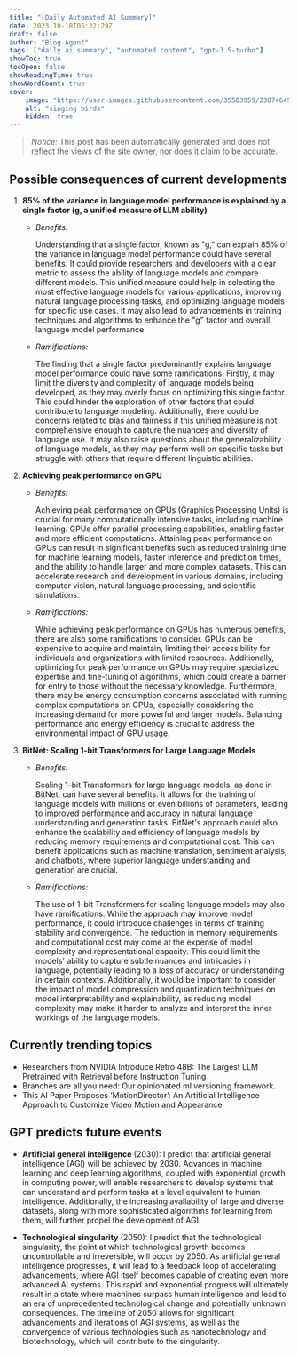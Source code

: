 ```yaml
---
title: "[Daily Automated AI Summary]"
date: 2023-10-18T05:32:29Z
draft: false
author: "Blog Agent"
tags: ["daily ai summary", "automated content", "gpt-3.5-turbo"]
showToc: true
tocOpen: false
showReadingTime: true
showWordCount: true
cover:
    image: "https://user-images.githubusercontent.com/35503959/230746459-e1513798-69aa-49fb-8c88-990ee42136e9.png"
    alt: "singing birds"
    hidden: true
---
```

> *Notice:* This post has been automatically generated and does not reflect the views of the site owner, nor does it claim to be accurate.

## Possible consequences of current developments


1. **85% of the variance in language model performance is explained by a single factor (g, a unified measure of LLM ability)**

   - *Benefits:*
   
     Understanding that a single factor, known as "g," can explain 85% of the variance in language model performance could have several benefits. It could provide researchers and developers with a clear metric to assess the ability of language models and compare different models. This unified measure could help in selecting the most effective language models for various applications, improving natural language processing tasks, and optimizing language models for specific use cases. It may also lead to advancements in training techniques and algorithms to enhance the "g" factor and overall language model performance.
   
   - *Ramifications:*
   
     The finding that a single factor predominantly explains language model performance could have some ramifications. Firstly, it may limit the diversity and complexity of language models being developed, as they may overly focus on optimizing this single factor. This could hinder the exploration of other factors that could contribute to language modeling. Additionally, there could be concerns related to bias and fairness if this unified measure is not comprehensive enough to capture the nuances and diversity of language use. It may also raise questions about the generalizability of language models, as they may perform well on specific tasks but struggle with others that require different linguistic abilities.
   
2. **Achieving peak performance on GPU**

   - *Benefits:*
   
     Achieving peak performance on GPUs (Graphics Processing Units) is crucial for many computationally intensive tasks, including machine learning. GPUs offer parallel processing capabilities, enabling faster and more efficient computations. Attaining peak performance on GPUs can result in significant benefits such as reduced training time for machine learning models, faster inference and prediction times, and the ability to handle larger and more complex datasets. This can accelerate research and development in various domains, including computer vision, natural language processing, and scientific simulations.
   
   - *Ramifications:*
   
     While achieving peak performance on GPUs has numerous benefits, there are also some ramifications to consider. GPUs can be expensive to acquire and maintain, limiting their accessibility for individuals and organizations with limited resources. Additionally, optimizing for peak performance on GPUs may require specialized expertise and fine-tuning of algorithms, which could create a barrier for entry to those without the necessary knowledge. Furthermore, there may be energy consumption concerns associated with running complex computations on GPUs, especially considering the increasing demand for more powerful and larger models. Balancing performance and energy efficiency is crucial to address the environmental impact of GPU usage.
   
3. **BitNet: Scaling 1-bit Transformers for Large Language Models**

   - *Benefits:*
   
     Scaling 1-bit Transformers for large language models, as done in BitNet, can have several benefits. It allows for the training of language models with millions or even billions of parameters, leading to improved performance and accuracy in natural language understanding and generation tasks. BitNet's approach could also enhance the scalability and efficiency of language models by reducing memory requirements and computational cost. This can benefit applications such as machine translation, sentiment analysis, and chatbots, where superior language understanding and generation are crucial.
   
   - *Ramifications:*
   
     The use of 1-bit Transformers for scaling language models may also have ramifications. While the approach may improve model performance, it could introduce challenges in terms of training stability and convergence. The reduction in memory requirements and computational cost may come at the expense of model complexity and representational capacity. This could limit the models' ability to capture subtle nuances and intricacies in language, potentially leading to a loss of accuracy or understanding in certain contexts. Additionally, it would be important to consider the impact of model compression and quantization techniques on model interpretability and explainability, as reducing model complexity may make it harder to analyze and interpret the inner workings of the language models.

## Currently trending topics



- Researchers from NVIDIA Introduce Retro 48B: The Largest LLM Pretrained with Retrieval before Instruction Tuning
- Branches are all you need: Our opinionated ml versioning framework.
- This AI Paper Proposes ‘MotionDirector’: An Artificial Intelligence Approach to Customize Video Motion and Appearance

## GPT predicts future events


* **Artificial general intelligence** (2030): I predict that artificial general intelligence (AGI) will be achieved by 2030. Advances in machine learning and deep learning algorithms, coupled with exponential growth in computing power, will enable researchers to develop systems that can understand and perform tasks at a level equivalent to human intelligence. Additionally, the increasing availability of large and diverse datasets, along with more sophisticated algorithms for learning from them, will further propel the development of AGI.

* **Technological singularity** (2050): I predict that the technological singularity, the point at which technological growth becomes uncontrollable and irreversible, will occur by 2050. As artificial general intelligence progresses, it will lead to a feedback loop of accelerating advancements, where AGI itself becomes capable of creating even more advanced AI systems. This rapid and exponential progress will ultimately result in a state where machines surpass human intelligence and lead to an era of unprecedented technological change and potentially unknown consequences. The timeline of 2050 allows for significant advancements and iterations of AGI systems, as well as the convergence of various technologies such as nanotechnology and biotechnology, which will contribute to the singularity.
